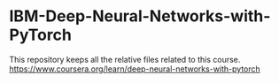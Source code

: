 # IBM-Deep-Neural-Networks-with-PyTorch
This repository keeps all the relative files related to this course. https://www.coursera.org/learn/deep-neural-networks-with-pytorch
